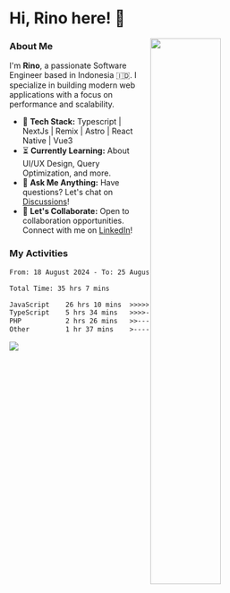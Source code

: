 # Hi, Rino here! 👋

<picture>
  <source media="(prefers-color-scheme: dark)" srcset="https://github-readme-stats-ouuan.vercel.app/api?username=justrinoo&theme=dark&show_icons=true">
  <img align="right" width="50%" src="https://github-readme-stats-ouuan.vercel.app/api?username=ouuan&show_icons=true">
</picture>

### About Me

I'm **Rino**, a passionate Software Engineer based in Indonesia 🇮🇩. I specialize in building modern web applications with a focus on performance and scalability.

- 🔨 **Tech Stack:** Typescript | NextJs | Remix | Astro | React Native | Vue3
- ⏳ **Currently Learning:** About UI/UX Design, Query Optimization, and more.
- 💬 **Ask Me Anything:** Have questions? Let's chat on [Discussions](https://github.com/justrinoo/justrinoo/discussions/3)!
- 🤝 **Let's Collaborate:** Open to collaboration opportunities. Connect with me on [LinkedIn](https://www.linkedin.com/in/rinosatyaputra)!

### My Activities

<!--START_SECTION:waka-->

```txt
From: 18 August 2024 - To: 25 August 2024

Total Time: 35 hrs 7 mins

JavaScript    26 hrs 10 mins  >>>>>>>>>>>>>>>>>>-------   71.21 %
TypeScript    5 hrs 34 mins   >>>>---------------------   15.16 %
PHP           2 hrs 26 mins   >>-----------------------   06.66 %
Other         1 hr 37 mins    >------------------------   04.42 %
```

<!--END_SECTION:waka-->

![](https://komarev.com/ghpvc/?username=riyaraa)
